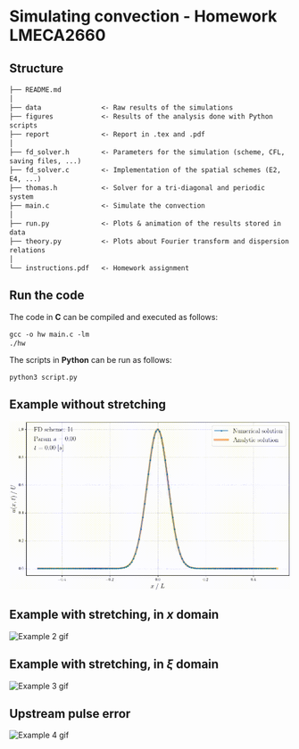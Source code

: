 # Simulating convection - Homework LMECA2660

## Structure

    ├── README.md
    │
    ├── data               <- Raw results of the simulations
    ├── figures            <- Results of the analysis done with Python scripts
    ├── report             <- Report in .tex and .pdf
    │
    ├── fd_solver.h        <- Parameters for the simulation (scheme, CFL, saving files, ...)
    ├── fd_solver.c        <- Implementation of the spatial schemes (E2, E4, ...)
    ├── thomas.h           <- Solver for a tri-diagonal and periodic system
    ├── main.c             <- Simulate the convection
    │
    ├── run.py             <- Plots & animation of the results stored in data
    ├── theory.py          <- Plots about Fourier transform and dispersion relations
    │
    └── instructions.pdf   <- Homework assignment

## Run the code
The code in __C__ can be compiled and executed as follows:
```
gcc -o hw main.c -lm
./hw
```

The scripts in __Python__ can be run as follows:
```
python3 script.py
```

## Example without stretching
![Example 1 gif](figures/anim_uniform.gif)

## Example with stretching, in $x$ domain
![Example 2 gif](figures/anim_nonuniform.gif)

## Example with stretching, in $\xi$ domain
![Example 3 gif](figures/anim_xi_domain.gif)

## Upstream pulse error
![Example 4 gif](figures/anim_pulse.gif)
